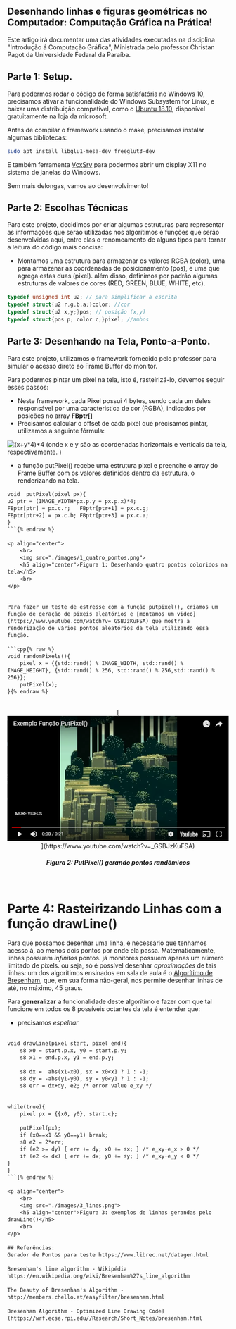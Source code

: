 ## Desenhando linhas e figuras geométricas no Computador: Computação Gráfica na Prática!

Este artigo irá documentar uma das atividades executadas na disciplina "Introdução á Computação Gráfica", Ministrada pelo professor Christan Pagot da Universidade Fedaral da Paraíba.



## Parte 1: Setup.
Para podermos rodar o código de forma satisfatória no Windows 10, precisamos ativar a funcionalidade do Windows Subsystem for Linux, e baixar uma distribuição compatível, como o [Ubuntu 18.10](https://www.microsoft.com/store/productId/9N9TNGVNDL3Q), disponível gratuitamente na loja da microsoft.

Antes de compilar o framework usando o make, precisamos instalar algumas bibliotecas:

```sh
sudo apt install libglu1-mesa-dev freeglut3-dev
```
E também ferramenta [VcxSrv](https://sourceforge.net/projects/vcxsrv/) para podermos abrir um display X11 no sistema de janelas do Windows.

Sem mais delongas, vamos ao desenvolvimento!

## Parte 2: Escolhas Técnicas

Para este projeto, decidimos por criar algumas estruturas para representar as informações que serão utilizadas nos algorítimos e funções que serão desenvolvidas aqui, entre elas o renomeamento de alguns tipos para tornar a leitura do código mais concisa:
* Montamos uma estrutura para armazenar os valores RGBA (color), uma para armazenar as coordenadas de posicionamento (pos), e uma que agrega estas duas (pixel). além disso, definimos por padrão algumas estruturas de valores de cores (RED, GREEN, BLUE, WHITE, etc).

```c++
typedef unsigned int u2; // para simplificar a escrita
typedef struct{u2 r,g,b,a;}color; //cor
typedef struct{u2 x,y;}pos; // posição (x,y)
typedef struct{pos p; color c;}pixel; //ambos
```


## Parte 3: Desenhando na Tela, Ponto-a-Ponto.

Para este projeto, utilizamos o framework fornecido pelo professor para simular o acesso direto ao Frame Buffer do monitor.


Para podermos pintar um pixel na tela, isto é, rasteirizá-lo, devemos seguir esses passos:
* Neste framework, cada Pixel possui 4 bytes, sendo cada um deles responsável por uma caracteristica de cor (RGBA), indicados por posições no array **FBptr[]**
* Precisamos calcular o offset de cada pixel que precisamos pintar, utilizamos a seguinte fórmula:
<img src="https://latex.codecogs.com/svg.latex?(x&plus;y*4)*4" title="(x+y*4)*4" />
(onde x e y são as coordenadas horizontais e verticais da tela, respectivamente. )

* a função putPixel() recebe uma estrutura pixel e preenche o array do Frame Buffer com os valores definidos dentro da estrutura, o renderizando na tela.

```c++{% raw %}
void  putPixel(pixel px){
u2 ptr = (IMAGE_WIDTH*px.p.y + px.p.x)*4;
FBptr[ptr] = px.c.r;   FBptr[ptr+1] = px.c.g;
FBptr[ptr+2] = px.c.b; FBptr[ptr+3] = px.c.a;
}
```{% endraw %}

<p align="center">
	<br>
	<img src="./images/1_quatro_pontos.png">
	<h5 align="center">Figura 1: Desenhando quatro pontos coloridos na tela</h5>
	<br>
</p>


Para fazer um teste de estresse com a função putpixel(), criamos um função de geração de pixeis aleatórios e [montamos um video](https://www.youtube.com/watch?v=_GSBJzKuFSA) que mostra a renderização de vários pontos aleatórios da tela utilizando essa função.

```cpp{% raw %}
void randomPixels(){
    pixel x = {{std::rand() % IMAGE_WIDTH, std::rand() % IMAGE_HEIGHT}, {std::rand() % 256, std::rand() % 256,std::rand() % 256}};
    putPixel(x);
}{% endraw %}
```

<p align="center">
	<br>
	[<img src="./images/2_youtube.png">](https://www.youtube.com/watch?v=_GSBJzKuFSA)
	<h5 align="center">Figura 2: PutPixel() gerando pontos randômicos</h5>
	<br>
</p>

# Parte 4: Rasteirizando Linhas com a função drawLine()

Para que possamos desenhar uma linha, é necessário que tenhamos acesso à, ao menos dois pontos por onde ela passa.
Matemáticamente, linhas possuem *infinitos* pontos. já monitores possuem apenas um número limitado de pixels.
ou seja, só é possível desenhar *aproximações* de tais linhas: um dos algorítimos ensinados em sala de aula é o [Algorítimo de Bresenham](https://en.wikipedia.org/wiki/Bresenham%27s_line_algorithm), que, em sua forma não-geral, nos permite desenhar linhas de até, no máximo, 45 graus.

Para **generalizar** a funcionalidade deste algorítimo e fazer com que tal funcione em todos os 8 possíveis octantes da tela é entender que:
* precisamos *espelhar*



```c++{% raw %}

void drawLine(pixel start, pixel end){
    s8 x0 = start.p.x, y0 = start.p.y;
    s8 x1 = end.p.x, y1 = end.p.y;

    s8 dx =  abs(x1-x0), sx = x0<x1 ? 1 : -1;
    s8 dy = -abs(y1-y0), sy = y0<y1 ? 1 : -1; 
    s8 err = dx+dy, e2; /* error value e_xy */
 

while(true){ 
    pixel px = {{x0, y0}, start.c};

    putPixel(px);
    if (x0==x1 && y0==y1) break;
    s8 e2 = 2*err;
    if (e2 >= dy) { err += dy; x0 += sx; } /* e_xy+e_x > 0 */
    if (e2 <= dx) { err += dx; y0 += sy; } /* e_xy+e_y < 0 */
}
}
```{% endraw %}

<p align="center">
	<br>
	<img src="./images/3_lines.png">
	<h5 align="center">Figura 3: exemplos de linhas gerandas pelo drawLine()</h5>
	<br>
</p>

## Referências:
Gerador de Pontos para teste https://www.librec.net/datagen.html

Bresenham's line algorithm - Wikipédia https://en.wikipedia.org/wiki/Bresenham%27s_line_algorithm

The Beauty of Bresenham's Algorithm - http://members.chello.at/easyfilter/bresenham.html

Bresenham Algorithm - Optimized Line Drawing Code](https://wrf.ecse.rpi.edu//Research/Short_Notes/bresenham.html
